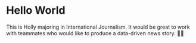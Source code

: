 # Hello World

This is Holly majoring in International Journalism.
It would be great to work with teammates who would like to produce a data-driven news story. :woman_technologist:
